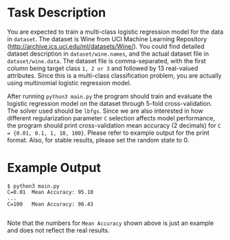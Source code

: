 # Task Description

You are expected to train a multi-class logistic regression model for the data in `dataset`. The dataset is Wine from UCI Machine Learning Repository (http://archive.ics.uci.edu/ml/datasets/Wine/).
You could find detailed dataset description in `dataset/wine.names`, and the actual dataset file in `dataset/wine.data`.
The dataset file is comma-separated, with the first column being target class `1, 2 or 3` and followed by 13 real-valued attributes.
Since this is a multi-class classification problem, you are actually using multinomial logistic regression model.

After running `python3 main.py` the program should train and evaluate the logistic regression model on the dataset through 5-fold cross-validation. The solver used should be `lbfgs`.
Since we are also interested in how different regularization parameter `C` selection affects model performance, the program should print cross-validation mean accuracy (2 decimals) for `C = {0.01, 0.1, 1, 10, 100}`.
Please refer to example output for the print format.
Also, for stable results, please set the random state to 0.


# Example Output

```
$ python3 main.py
C=0.01  Mean Accuracy: 95.10
...
C=100   Mean Accuracy: 98.43


```

Note that the numbers for `Mean Accuracy` shown above is just an example and does not reflect the real results.